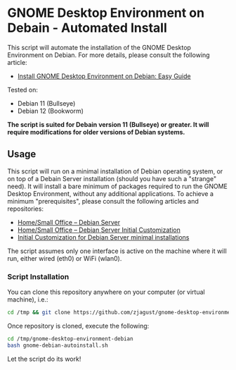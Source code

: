 # GNOME Desktop Environment on Debain - Automated Install
This script will automate the installation of the GNOME Desktop Environment on Debian. For more details, please consult the following article:

* [Install GNOME Desktop Environment on Debian: Easy Guide](https://zacks.eu/install-gnome-desktop-environment-on-debian-easy-guide)

Tested on:

* Debian 11 (Bullseye)
* Debian 12 (Bookworm)

**The script is suited for Debain version 11 (Bullseye) or greater. It will require modifications for older versions of Debian systems.**

## Usage
This script will run on a minimal installation of Debian operating system, or on top of a Debain Server installation (should you have such a "strange" need). It will install a bare minimum of packages required to run the GNOME Desktop Environment, without any additional applications. To achieve a minimum "prerequisites", please consult the following articles and repositories:

* [Home/Small Office – Debian Server](https://zacks.eu/home-small-office-debian-server/)
* [Home/Small Office – Debian Server Initial Customization](https://zacks.eu/debian-server-initial-customization/)
* [Initial Customization for Debian Server minimal installations](https://github.com/zjagust/debian-server-initial-customization)

The script assumes only one interface is active on the machine where it will run, either wired (eth0) or WiFi (wlan0).

### Script Installation
You can clone this repository anywhere on your computer (or virtual machine), i.e.:

```bash
cd /tmp && git clone https://github.com/zjagust/gnome-desktop-environment-debian.git
```

Once repository is cloned, execute the following:

```bash
cd /tmp/gnome-desktop-environment-debian
bash gnome-debian-autoinstall.sh
```

Let the script do its work!